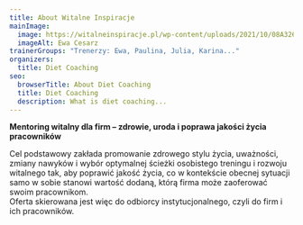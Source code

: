 ```yaml
---
title: About Witalne Inspiracje
mainImage:
  image: https://witalneinspiracje.pl/wp-content/uploads/2021/10/08A3261-copy.jpg
  imageAlt: Ewa Cesarz
trainerGroups: "Trenerzy: Ewa, Paulina, Julia, Karina..."
organizers:
  title: Diet Coaching
seo:
  browserTitle: About Diet Coaching
  title: Diet Coaching
  description: What is diet coaching...
---
```

**Mentoring witalny dla firm – zdrowie, uroda i poprawa jakości życia pracowników**

Cel podstawowy zakłada promowanie zdrowego stylu życia, uważności, zmiany nawyków i wybór optymalnej ścieżki osobistego treningu i rozwoju witalnego tak, aby poprawić jakość życia, co w kontekście obecnej sytuacji samo w sobie stanowi wartość dodaną, którą firma może zaoferować swoim pracownikom.\
Oferta skierowana jest więc do odbiorcy instytucjonalnego, czyli do firm i ich pracowników.